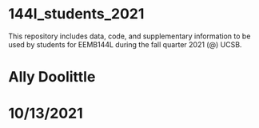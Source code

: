# 144l_students_2021

This repository includes data, code, and supplementary information to be used by students for EEMB144L during the fall quarter 2021 (@) UCSB.

# Ally Doolittle
# 10/13/2021
